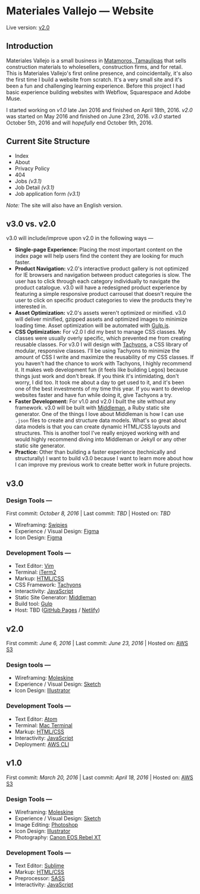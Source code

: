 # Materiales Vallejo — Website

Live version: [v2.0](http://materialesvallejo.com/)

## Introduction
Materiales Vallejo is a small business in [Matamoros, Tamaulipas](https://www.google.com.mx/webhp?sourceid=chrome-instant&ion=1&espv=2&ie=UTF-8#q=matamoros%2C%20tamaulipas) that sells construction materials to wholesellers, construction firms, and for retail. This is Materiales Vallejo's first online presence, and coincidentally, it's also the first time I build a website from scratch. It's a very small site and it's been a fun and challenging learning experience. Before this project I had basic experience building websites with Webflow, Squarespace and Adobe Muse. 

I started working on _v1.0_ late Jan 2016 and finished on April 18th, 2016. _v2.0_ was started on May 2016 and finished on June 23rd, 2016. _v3.0_ started October 5th, 2016 and will _hopefully_ end October 9th, 2016.

## Current Site Structure
- Index
- About
- Privacy Policy
- 404
- Jobs _(v3.1)_
- Job Detail _(v3.1)_
- Job application form _(v3.1)_

_Note:_ The site will also have an English version.

## v3.0 vs. v2.0
v3.0 will include/improve upon v2.0 in the following ways —
  + __Single-page Experience:__ Placing the most important content on the index page will help users find the content they are looking for much faster.
  + __Product Navigation:__ v2.0's interactive product gallery is not optimized for IE browsers and navigation between product categories is slow.  The user has to click through each category individually to navigate the product catalogue. v3.0 will have a redesigned product experience by featuring a simple responsive product carrousel that doesn't require the user to click on specific product categories to view the products they're interested in.
  + __Asset Optimization:__ v2.0's assets weren't optimized or minified. v3.0 will deliver minified, gzipped assets and optimized images to minimize loading time. Asset optimization will be automated with [Gulp.js](http://gulpjs.com/).
  + __CSS Optimization:__ For v2.0 I did my best to manage CSS classes. My classes were usually overly specific, which prevented me from creating reusable classes. For v3.0 I will design with [Tachyons](http://tachyons.io/), a CSS library of modular, responsive classes. I'll be using Tachyons to minimize the amount of CSS I write and maximize the reusability of my CSS classes. If you haven't had the chance to work with Tachyons, I highly recommend it. It makes web development fun (it feels like building Legos) because things just work and don't break. If you think it's intimidating, don't worry, I did too. It took me about a day to get used to it, and it's been one of the best investments of my time this year. If you want to develop websites faster and have fun while doing it, give Tachyons a try.
  + __Faster Development:__ For v1.0 and v2.0 I built the site without any framework. v3.0 will be built with [Middleman](https://middlemanapp.com/), a Ruby static site generator. One of the things I love about Middleman is how I can use `.json` files to create and structure data models. What's so great about data models is that you can create dynamic HTML/CSS layouts and structures. This is another tool I've really enjoyed working with and would highly recommend diving into Middleman or Jekyll or any other static site generator.
  + __Practice:__ Other than building a faster experience (technically and structurally) I want to build v3.0 because I want to learn more about how I can improve my previous work to create better work in future projects.

## v3.0
### Design Tools —
First commit: _October 8, 2016_  |  Last commit: _TBD_  |  Hosted on: _TBD_
 + Wireframing: [Swipies](http://www.swipi.es/)
 + Experience / Visual Design: [Figma](https://www.figma.com/)
 + Icon Design: [Figma](https://www.figma.com/)

### Development Tools —
 + Text Editor: [Vim](http://vimdoc.sourceforge.net/htmldoc/help.html)
 + Terminal: [iTerm2](https://www.iterm2.com/) 
 + Markup: [HTML/CSS](https://developer.mozilla.org/en-US/)
 + CSS Framework: [Tachyons](http://tachyons.io/)
 + Interactivity: [JavaScript](https://developer.mozilla.org/en-US/docs/Web/JavaScript)
 + Static Site Generator: [Middleman](https://middlemanapp.com/)
 + Build tool: [Gulp](http://gulpjs.com/)
 + Host: TBD ([GitHub Pages](https://pages.github.com/) / [Netlify](https://www.netlify.com/))

## v2.0
First commit: _June 6, 2016_  |  Last commit: _June 23, 2016_  |  Hosted on: [AWS S3](https://aws.amazon.com/s3/)
### Design tools —
 + Wireframing: [Moleskine](http://www.moleskine.com/collections/model/product/squared-soft-notebook-large)
 + Experience / Visual Design: [Sketch](https://sketchapp.com/)
 + Icon Design: [Illustrator](http://www.adobe.com/products/illustrator.html)

### Development Tools —
 + Text Editor: [Atom](https://atom.io/)
 + Terminal: [Mac Terminal](https://www.google.com.mx/webhp?sourceid=chrome-instant&ion=1&espv=2&ie=UTF-8#q=Mac+Terminal)
 + Markup: [HTML/CSS](https://developer.mozilla.org/en-US/)
 + Interactivity: [JavaScript](https://developer.mozilla.org/en-US/docs/Web/JavaScript)
 + Deployment: [AWS CLI](http://docs.aws.amazon.com/cli/latest/reference/s3/)


## v1.0
First commit: _March 20, 2016_  |  Last commit: _April 18, 2016_  |  Hosted on: [AWS S3](https://aws.amazon.com/s3/)
### Design Tools —
 + Wireframing: [Moleskine](http://www.moleskine.com/collections/model/product/squared-soft-notebook-large)
 + Experience / Visual Design: [Sketch](https://sketchapp.com/)
 + Image Editing: [Photoshop](http://www.adobe.com/products/photoshop.html)
 + Icon Design: [Illustrator](http://www.adobe.com/products/illustrator.html)
 + Photography: [Canon EOS Rebel XT](https://www.amazon.com/Canon-Digital-Camera-18-55mm-f3-5-5-6/dp/B0007QKN22?th=1)

### Development Tools —
 + Text Editor: [Sublime](https://www.sublimetext.com/)
 + Markup: [HTML/CSS](https://developer.mozilla.org/en-US/)
 + Preprocessor: [SASS](http://sass-lang.com/)
 + Interactivity: [JavaScript](https://developer.mozilla.org/en-US/docs/Web/JavaScript)
